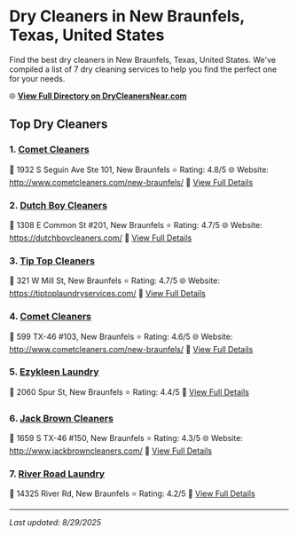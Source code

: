 # Dry Cleaners in New Braunfels, Texas, United States

Find the best dry cleaners in New Braunfels, Texas, United States. We've compiled a list of 7 dry cleaning services to help you find the perfect one for your needs.

🌐 **[View Full Directory on DryCleanersNear.com](https://drycleanersnear.com/city/US/Texas/New%20Braunfels)**

## Top Dry Cleaners

### 1. [Comet Cleaners](https://drycleanersnear.com/dryCleaner/689bf1bf010bf80bea4b0468/comet-cleaners)
📍 1932 S Seguin Ave Ste 101, New Braunfels
⭐ Rating: 4.8/5
🌐 Website: http://www.cometcleaners.com/new-braunfels/
🔗 [View Full Details](https://drycleanersnear.com/dryCleaner/689bf1bf010bf80bea4b0468/comet-cleaners)

### 2. [Dutch Boy Cleaners](https://drycleanersnear.com/dryCleaner/689bf22e010bf80bea4b07d3/dutch-boy-cleaners)
📍 1308 E Common St #201, New Braunfels
⭐ Rating: 4.7/5
🌐 Website: https://dutchboycleaners.com/
🔗 [View Full Details](https://drycleanersnear.com/dryCleaner/689bf22e010bf80bea4b07d3/dutch-boy-cleaners)

### 3. [Tip Top Cleaners](https://drycleanersnear.com/dryCleaner/689bf253010bf80bea4b0917/tip-top-cleaners)
📍 321 W Mill St, New Braunfels
⭐ Rating: 4.7/5
🌐 Website: https://tiptoplaundryservices.com/
🔗 [View Full Details](https://drycleanersnear.com/dryCleaner/689bf253010bf80bea4b0917/tip-top-cleaners)

### 4. [Comet Cleaners](https://drycleanersnear.com/dryCleaner/689bf1e9010bf80bea4b05be/comet-cleaners)
📍 599 TX-46 #103, New Braunfels
⭐ Rating: 4.6/5
🌐 Website: http://www.cometcleaners.com/new-braunfels/
🔗 [View Full Details](https://drycleanersnear.com/dryCleaner/689bf1e9010bf80bea4b05be/comet-cleaners)

### 5. [Ezykleen Laundry](https://drycleanersnear.com/dryCleaner/689bf266010bf80bea4b09a6/ezykleen-laundry)
📍 2060 Spur St, New Braunfels
⭐ Rating: 4.4/5
🔗 [View Full Details](https://drycleanersnear.com/dryCleaner/689bf266010bf80bea4b09a6/ezykleen-laundry)

### 6. [Jack Brown Cleaners](https://drycleanersnear.com/dryCleaner/689bf211010bf80bea4b06f5/jack-brown-cleaners)
📍 1659 S TX-46 #150, New Braunfels
⭐ Rating: 4.3/5
🌐 Website: http://www.jackbrowncleaners.com/
🔗 [View Full Details](https://drycleanersnear.com/dryCleaner/689bf211010bf80bea4b06f5/jack-brown-cleaners)

### 7. [River Road Laundry](https://drycleanersnear.com/dryCleaner/689bf226010bf80bea4b0792/river-road-laundry)
📍 14325 River Rd, New Braunfels
⭐ Rating: 4.2/5
🔗 [View Full Details](https://drycleanersnear.com/dryCleaner/689bf226010bf80bea4b0792/river-road-laundry)


---

*Last updated: 8/29/2025*
